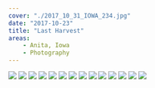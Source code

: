 ```yaml
---
cover: "./2017_10_31_IOWA_234.jpg"
date: "2017-10-23"
title: "Last Harvest"
areas:
    - Anita, Iowa
    - Photography
---
```


![](./2017_10_31_IOWA_176.jpg)
![](./2017_10_31_IOWA_11.jpg)
![](./2017_10_31_IOWA_102.jpg)
![](./2017_10_31_IOWA_131.jpg)
![](./2017_10_31_IOWA_142.jpg)
![](./2017_10_31_IOWA_218.jpg)
![](./2017_10_31_IOWA_230.jpg)
![](./2017_10_31_IOWA_241.jpg)
![](./2017_10_31_IOWA_278.jpg)
![](./2017_10_31_IOWA_199.jpg)
![](./2017_10_31_IOWA_170.jpg)
![](./2017_10_31_IOWA_156.jpg)
![](./2017_10_31_IOWA_78.jpg)
![](./2017_10_31_IOWA_160.jpg)
